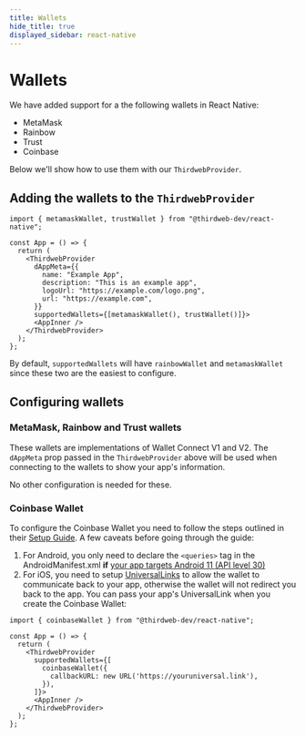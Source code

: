 ```yaml
---
title: Wallets
hide_title: true
displayed_sidebar: react-native
---
```


# Wallets

We have added support for a the following wallets in React Native:

- MetaMask
- Rainbow
- Trust
- Coinbase

Below we'll show how to use them with our `ThirdwebProvider`.

## Adding the wallets to the `ThirdwebProvider`

```tsx title="App.tsx"
import { metamaskWallet, trustWallet } from "@thirdweb-dev/react-native";

const App = () => {
  return (
    <ThirdwebProvider 
      dAppMeta={{
        name: "Example App",
        description: "This is an example app",
        logoUrl: "https://example.com/logo.png",
        url: "https://example.com",
      }}
      supportedWallets={[metamaskWallet(), trustWallet()]}>
      <AppInner />
    </ThirdwebProvider>
  );
};
```

By default, `supportedWallets` will have `rainbowWallet` and `metamaskWallet` since these two are the easiest to configure.

## Configuring wallets

### MetaMask, Rainbow and Trust wallets

These wallets are implementations of Wallet Connect V1 and V2. The `dAppMeta` prop passed in the `ThirdwebProvider` above will be used when connecting to the wallets to show your app's information. 

No other configuration is needed for these.

### Coinbase Wallet

To configure the Coinbase Wallet you need to follow the steps outlined in their [Setup Guide](https://coinbase.github.io/wallet-mobile-sdk/docs/client-sdk/rn-setup). A few caveats before going through the guide:

1. For Android, you only need to declare the `<queries>` tag in the AndroidManifest.xml **if** [your app targets Android 11 (API level 30)](https://developer.android.com/training/package-visibility/declaring)
2. For iOS, you need to setup [UniversalLinks](https://developer.apple.com/ios/universal-links/) to allow the wallet to communicate back to your app, otherwise the wallet will not redirect you back to the app. You can pass your app's UniversalLink when you create the Coinbase Wallet:

```tsx title="App.tsx"
import { coinbaseWallet } from "@thirdweb-dev/react-native";

const App = () => {
  return (
    <ThirdwebProvider 
      supportedWallets={[
        coinbaseWallet({
          callbackURL: new URL('https://youruniversal.link'),
        }),
      ]}>
      <AppInner />
    </ThirdwebProvider>
  );
};
```


